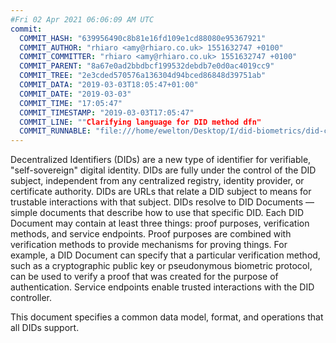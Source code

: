 ```yaml
---
#Fri 02 Apr 2021 06:06:09 AM UTC
commit:
  COMMIT_HASH: "639956490c8b81e16fd109e1cd88080e95367921"
  COMMIT_AUTHOR: "rhiaro <amy@rhiaro.co.uk> 1551632747 +0100"
  COMMIT_COMMITTER: "rhiaro <amy@rhiaro.co.uk> 1551632747 +0100"
  COMMIT_PARENT: "8a67e0ad2bbdbcf199532debdb7e0d0ac4019cc9"
  COMMIT_TREE: "2e3cded570576a136304d94bced86848d39751ab"
  COMMIT_DATA: "2019-03-03T18:05:47+01:00"
  COMMIT_DATE: "2019-03-03"
  COMMIT_TIME: "17:05:47"
  COMMIT_TIMESTAMP: "2019-03-03T17:05:47"
  COMMIT_LINE: ""Clarifying language for DID method dfn"
  COMMIT_RUNNABLE: "file:///home/ewelton/Desktop/I/did-biometrics/did-core-dataset/analysis/gitinfo/639956490c8b81e16fd109e1cd88080e95367921/snapshot/index.html"
---
```


<section id="abstract">
<p>
Decentralized Identifiers (DIDs) are a new type of identifier for
verifiable, "self-sovereign" digital identity. DIDs are fully under the
control of the DID subject, independent from any centralized registry,
identity provider, or certificate authority. DIDs are URLs that relate
a DID subject to means for trustable interactions with that subject.
DIDs resolve to DID Documents — simple documents that describe how to
use that specific DID. Each DID Document may contain at least three
things: proof purposes, verification methods, and service endpoints.
Proof purposes are combined with verification methods to provide mechanisms
for proving things. For example, a DID Document can specify that a particular
verification method, such as a cryptographic public key or pseudonymous
biometric protocol, can be used to verify a proof that was created for the
purpose of authentication. Service endpoints enable trusted interactions with
the DID controller.
    </p>
<p>
This document specifies a common data model, format, and operations
that all DIDs support.
    </p>
</section>

